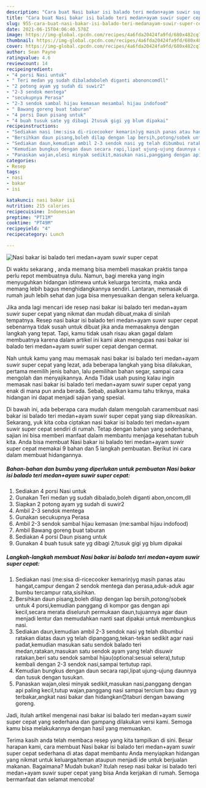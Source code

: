 ```yaml
---
description: "Cara buat Nasi bakar isi balado teri medan+ayam suwir super cepat yang enak Untuk Jualan"
title: "Cara buat Nasi bakar isi balado teri medan+ayam suwir super cepat yang enak Untuk Jualan"
slug: 955-cara-buat-nasi-bakar-isi-balado-teri-medanayam-suwir-super-cepat-yang-enak-untuk-jualan
date: 2021-06-15T04:06:40.578Z
image: https://img-global.cpcdn.com/recipes/4a6fda20424fa9fd/680x482cq70/nasi-bakar-isi-balado-teri-medanayam-suwir-super-cepat-foto-resep-utama.jpg
thumbnail: https://img-global.cpcdn.com/recipes/4a6fda20424fa9fd/680x482cq70/nasi-bakar-isi-balado-teri-medanayam-suwir-super-cepat-foto-resep-utama.jpg
cover: https://img-global.cpcdn.com/recipes/4a6fda20424fa9fd/680x482cq70/nasi-bakar-isi-balado-teri-medanayam-suwir-super-cepat-foto-resep-utama.jpg
author: Sean Payne
ratingvalue: 4.6
reviewcount: 14
recipeingredient:
- "4 porsi Nasi untuk"
- " Teri medan yg sudah dibaladoboleh diganti abononcomdll"
- "2 potong ayam yg sudah di suwir2"
- "2-3 sendok mentega"
- "secukupnya Perasa"
- "2-3 sendok sambal hijau kemasan mesambal hijau indofood"
- " Bawang goreng buat taburan"
- "4 porsi Daun pisang untuk"
- "4 buah tusuk sate yg dibagi 2tusuk gigi yg blum dipakai"
recipeinstructions:
- "Sediakan nasi (me:sisa di-ricecooker kemarin)yg masih panas atau hangat,campur dengan 2 sendok mentega dan perasa,aduk-aduk agar bumbu tercampur rata,sisihkan."
- "Bersihkan daun pisang,boleh dilap dengan lap bersih,potong/sobek untuk 4 porsi,kemudian panggang di kompor gas dengan api kecil,secara merata diseluruh permukaan daun,tujuannya agar daun menjadi lentur dan memudahkan nanti saat dipakai untuk membungkus nasi."
- "Sediakan daun,kemudian ambil 2-3 sendok nasi yg telah dibumbui ratakan diatas daun yg telah dipanggang,tekan-tekan sedikit agar nasi padat,kemudian masukan satu sendok balado teri medan,ratakan,masukan satu sendok ayam yang telah disuwir ratakan,beri satu sendok sambal hijau(optional:sesuai selera),tutup kembali dengan 2-3 sendok nasi,sampai tertutup rapi."
- "Kemudian bungkus dengan daun secara rapi,lipat ujung-ujung daunnya dan tusuk dengan tusukan."
- "Panaskan wajan,olesi minyak sedikit,masukan nasi,panggang dengan api paling kecil,tutup wajan,panggang nasi sampai tercium bau daun yg terbakar,angkat nasi bakar dan hidangkan😊taburi dengan bawang goreng."
categories:
- Resep
tags:
- nasi
- bakar
- isi

katakunci: nasi bakar isi 
nutrition: 215 calories
recipecuisine: Indonesian
preptime: "PT11M"
cooktime: "PT49M"
recipeyield: "4"
recipecategory: Lunch

---
```



![Nasi bakar isi balado teri medan+ayam suwir super cepat](https://img-global.cpcdn.com/recipes/4a6fda20424fa9fd/680x482cq70/nasi-bakar-isi-balado-teri-medanayam-suwir-super-cepat-foto-resep-utama.jpg)

Di waktu  sekarang , anda memang bisa membeli masakan praktis tanpa perlu repot membuatnya dulu. Namun, bagi mereka yang ingin menyuguhkan hidangan istimewa untuk keluarga tercinta, maka anda memang lebih bagus menghidangkannya sendiri. Lantaran, memasak di rumah jauh lebih sehat dan juga bisa menyesuaikan dengan selera keluarga.

Jika anda lagi mencari ide resep nasi bakar isi balado teri medan+ayam suwir super cepat yang nikmat dan mudah dibuat,maka di sinilah tempatnya. Resep nasi bakar isi balado teri medan+ayam suwir super cepat  sebenarnya tidak susah untuk dibuat jika anda memasaknya dengan langkah yang tepat. Tapi, kamu tidak usah risau akan gagal dalam membuatnya 
karena dalam artikel ini kami akan mengupas nasi bakar isi balado teri medan+ayam suwir super cepat dengan cermat.  



Nah untuk kamu yang mau memasak nasi bakar isi balado teri medan+ayam suwir super cepat yang lezat, ada beberapa langkah yang bisa dilakukan, pertama memilih jenis bahan, lalu pemilihan bahan segar, sampai cara mengolah dan menyajikannya. Anda Tidak usah pusing kalau ingin memasak nasi bakar isi balado teri medan+ayam suwir super cepat yang enak di mana pun anda berada. Sebab, asalkan kamu  tahu triknya, maka hidangan ini dapat menjadi sajian yang spesial.

Di bawah ini, ada beberapa cara mudah dalam mengolah caramembuat nasi bakar isi balado teri medan+ayam suwir super cepat yang siap dikreasikan. Sekarang, yuk kita coba ciptakan nasi bakar isi balado teri medan+ayam suwir super cepat sendiri di rumah. Tetap dengan bahan yang sederhana, sajian ini bisa memberi manfaat dalam membantu menjaga kesehatan tubuh kita. Anda bisa membuat Nasi bakar isi balado teri medan+ayam suwir super cepat memakai 9 bahan dan 5 langkah pembuatan. Berikut ini cara dalam membuat hidangannya.

<!--inarticleads1-->

##### Bahan-bahan dan bumbu yang diperlukan untuk pembuatan Nasi bakar isi balado teri medan+ayam suwir super cepat:

1. Sediakan 4 porsi Nasi untuk
1. Gunakan  Teri medan yg sudah dibalado,boleh diganti abon,oncom,dll
1. Siapkan 2 potong ayam yg sudah di suwir2
1. Ambil 2-3 sendok mentega
1. Gunakan secukupnya Perasa
1. Ambil 2-3 sendok sambal hijau kemasan (me:sambal hijau indofood)
1. Ambil  Bawang goreng buat taburan
1. Sediakan 4 porsi Daun pisang untuk
1. Gunakan 4 buah tusuk sate yg dibagi 2/tusuk gigi yg blum dipakai




<!--inarticleads2-->

##### Langkah-langkah membuat Nasi bakar isi balado teri medan+ayam suwir super cepat:

1. Sediakan nasi (me:sisa di-ricecooker kemarin)yg masih panas atau hangat,campur dengan 2 sendok mentega dan perasa,aduk-aduk agar bumbu tercampur rata,sisihkan.
1. Bersihkan daun pisang,boleh dilap dengan lap bersih,potong/sobek untuk 4 porsi,kemudian panggang di kompor gas dengan api kecil,secara merata diseluruh permukaan daun,tujuannya agar daun menjadi lentur dan memudahkan nanti saat dipakai untuk membungkus nasi.
1. Sediakan daun,kemudian ambil 2-3 sendok nasi yg telah dibumbui ratakan diatas daun yg telah dipanggang,tekan-tekan sedikit agar nasi padat,kemudian masukan satu sendok balado teri medan,ratakan,masukan satu sendok ayam yang telah disuwir ratakan,beri satu sendok sambal hijau(optional:sesuai selera),tutup kembali dengan 2-3 sendok nasi,sampai tertutup rapi.
1. Kemudian bungkus dengan daun secara rapi,lipat ujung-ujung daunnya dan tusuk dengan tusukan.
1. Panaskan wajan,olesi minyak sedikit,masukan nasi,panggang dengan api paling kecil,tutup wajan,panggang nasi sampai tercium bau daun yg terbakar,angkat nasi bakar dan hidangkan😊taburi dengan bawang goreng.




Jadi, itulah artikel mengenai  nasi bakar isi balado teri medan+ayam suwir super cepat  yang sederhana dan gampang dilakukan versi kami. Semoga kamu bisa melakukannya dengan hasil yang memuaskan. 

Terima kasih anda telah membaca resep yang kita tampilkan di sini. Besar harapan kami, cara membuat  Nasi bakar isi balado teri medan+ayam suwir super cepat sederhana di atas dapat membantu Anda menyiapkan hidangan yang nikmat untuk keluarga/teman ataupun menjadi ide untuk berjualan makanan. Bagaimana? Mudah bukan? Itulah resep nasi bakar isi balado teri medan+ayam suwir super cepat yang bisa Anda kerjakan di rumah. Semoga bermanfaat dan selamat mencoba!

